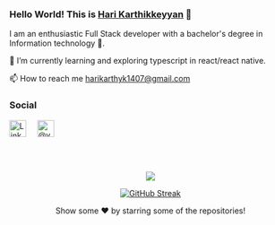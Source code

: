 ### Hello World! This is [Hari Karthikkeyyan](https://harikarthyk.com/) 👋 



I am an enthusiastic Full Stack developer with a bachelor's degree in Information technology 🎒.

🔭 I’m currently learning and exploring typescript in react/react native.


📫 How to reach me harikarthyk1407@gmail.com



### Social

<p align="left">
  <a href="https://www.linkedin.com/in/harikarthyk/" target="blank" style="text-decoration: none;">
  <img align="center" alt="Linkdein" width="30" height="30" src="https://cdn.jsdelivr.net/npm/simple-icons@v3/icons/linkedin.svg" />
</a>&nbsp;&nbsp;&nbsp;
  <a href="https://hari-jsmith494.medium.com/" target="blank" style="text-decoration: none;">
    <img align="center" src="https://cdn.jsdelivr.net/npm/simple-icons@3.0.1/icons/medium.svg" alt="@vadorequest" height="30" width="30" />
  </a>&nbsp;&nbsp;&nbsp;
</p>

<br>
</br>
 <p align="center">
   <img  src="https://github-readme-stats.vercel.app/api?username=Harikarthyk&theme=buefy&show_icons=true&count_private=true">
 </p>
 
<p align="center">
  <a href="https://git.io/streak-stats"><img src="https://streak-stats.demolab.com?user=Harikarthyk" alt="GitHub Streak" /></a>
</p>

<p align="center">Show some ❤️ by starring some of the repositories!</p> 
